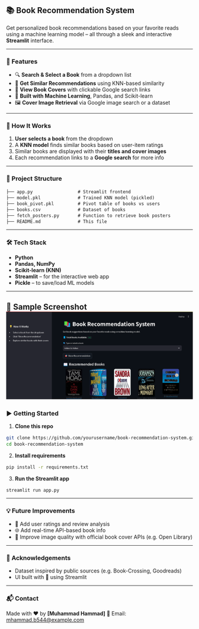 ## 📚 Book Recommendation System

Get personalized book recommendations based on your favorite reads using a machine learning model – all through a sleek and interactive **Streamlit** interface.

---

### 🚀 Features

* 🔍 **Search & Select a Book** from a dropdown list
* 🎯 **Get Similar Recommendations** using KNN-based similarity
* 📘 **View Book Covers** with clickable Google search links
* 🧠 **Built with Machine Learning**, Pandas, and Scikit-learn
* 🖼️ **Cover Image Retrieval** via Google image search or a dataset

---

### 🧠 How It Works

1. **User selects a book** from the dropdown
2. A **KNN model** finds similar books based on user-item ratings
3. Similar books are displayed with their **titles and cover images**
4. Each recommendation links to a **Google search** for more info

---

### 📂 Project Structure

```
├── app.py                 # Streamlit frontend
├── model.pkl              # Trained KNN model (pickled)
├── book_pivot.pkl         # Pivot table of books vs users
├── books.csv              # Dataset of books
├── fetch_posters.py       # Function to retrieve book posters
├── README.md              # This file
```

---

### 🛠️ Tech Stack

* **Python**
* **Pandas, NumPy**
* **Scikit-learn (KNN)**
* **Streamlit** – for the interactive web app
* **Pickle** – to save/load ML models

---
📸 Sample Screenshot
![alt text](image.png)
---

### ▶️ Getting Started

1. **Clone this repo**

```bash
git clone https://github.com/yourusername/book-recommendation-system.git
cd book-recommendation-system
```

2. **Install requirements**

```bash
pip install -r requirements.txt
```

3. **Run the Streamlit app**

```bash
streamlit run app.py
```

---

### 💡 Future Improvements

* 🧾 Add user ratings and review analysis
* 🌐 Add real-time API-based book info
* 🔎 Improve image quality with official book cover APIs (e.g. Open Library)

---

### 🙌 Acknowledgements

* Dataset inspired by public sources (e.g. Book-Crossing, Goodreads)
* UI built with 💖 using Streamlit

---

### 📬 Contact

Made with ❤️ by **\[Muhammad Hammad]**
📧 Email: [mhammad.b544@example.com](mhammad.b544@example.com)
